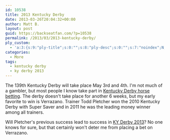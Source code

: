 ```yaml
---
id: 10538
title: 2013 Kentucky Derby
date: 2013-03-26T20:04:32+00:00
author: Matt B.
layout: post
guid: https://backseatfan.com/?p=10538
permalink: /2013/03/2013-kentucky-derby/
ply_custom:
  - 'a:3:{s:9:"ply-title";s:0:"";s:8:"ply-desc";s:0:"";s:7:"noindex";N;}'
categories:
  - More
tags:
  - kentucky derby
  - ky derby 2013
---
```


<div class="entry">
  <p>
    The 139th Kentucky Derby will take place May 3rd and 4th. I'm not much of a gambler, but most people I know take part in <a href="https://www.kentuckyderbyonline.com/betting.html">Kentucky Derby horse betting</a>. The derby doesn't take place for another 6 weeks, but my early favorite to win is Verrazano. Trainer Todd Pletcher won the 2010 Kentucky Derby with Super Saver and in 2011 he was the leading money winner among all trainers.
  </p>

  <p>
    Will Pletcher's previous success lead to success in <a href="https://www.kentuckyderbyonline.com/">KY Derby 2013</a>? No one knows for sure, but that certainly won't deter me from placing a bet on Verrazano.
  </p>

  <p>
    <em id="__mceDel"> </em>
  </p>
</div>
